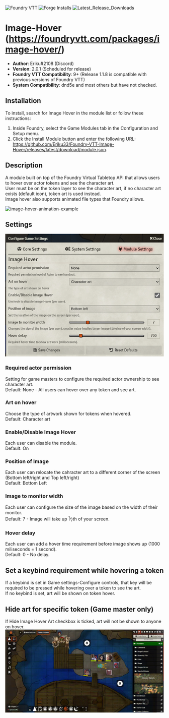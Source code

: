 ![Foundry VTT](https://img.shields.io/badge/Foundry-v0.7.7-informational)
![Forge Installs](https://img.shields.io/badge/dynamic/json?label=Forge%20Installs&query=package.installs&suffix=%25&url=https%3A%2F%2Fforge-vtt.com%2Fapi%2Fbazaar%2Fpackage%2Fimage-hover&colorB=4aa94a)
![Latest_Release_Downloads](https://img.shields.io/badge/dynamic/json?label=Downloads@latest&query=$[0].assets[?(@.name.includes(%27.zip%27))].download_count&url=https%3A%2F%2Fapi.github.com%2Frepos%2FEriku33%2FFoundry-VTT-Image-Hover%2Freleases)
# Image-Hover (https://foundryvtt.com/packages/image-hover/)

* **Author**: Eriku#2108 (Discord)
* **Version**: 2.0.1 (Scheduled for release)
* **Foundry VTT Compatibility**: 9+ (Release 1.1.8 is compatible with previous versions of Foundry VTT)
* **System Compatibility**: dnd5e and most others but have not checked.
## Installation
To install, search for Image Hover in the module list or follow these instructions:

1.  Inside Foundry, select the Game Modules tab in the Configuration and Setup menu.
2.  Click the Install Module button and enter the following URL:<br>https://github.com/Eriku33/Foundry-VTT-Image-Hover/releases/latest/download/module.json.

## Description
A module built on top of the Foundry Virtual Tabletop API that allows users to hover over actor tokens and see the character art.<br>
User must be on the token layer to see the character art, if no character art exists (default icon), token art is used instead.<br>
Image hover also supports animated file types that Foundry allows.  

![image-hover-animation-example](pics/image-hover-v2.0.1-example.gif)

## Settings
![preview](pics/image-hover-v2.0.1-settings.PNG?raw=true)
### Required actor permission
Setting for game masters to configure the required actor ownership to see character art.<br>
Default: None - All users can hover over any token and see art.
### Art on hover
Choose the type of artwork shown for tokens when hovered.<br>
Default: Character art
### Enable/Disable Image Hover
Each user can disable the module.<br>
Default: On
### Position of Image
Each user can relocate the cahracter art to a different corner of the screen (Bottom left/right and Top left/right)<br>
Default: Bottom Left
### Image to monitor width
Each user can configure the size of the image based on the width of their monitor.<br>
Default: 7 - Image will take up <sup>1</sup>&frasl;<sub>7</sub>th of your screen.
### Hover delay 
Each user can add a hover time requirement before image shows up (1000 miliseconds = 1 second).<br>
Default: 0 - No delay.

## Set a keybind requirement while hovering a token
If a keybind is set in Game settings-Configure controls, that key will be required to be pressed while hovering over a token to see the art.<br>
If no keybind is set, art will be shown on token hover.

## Hide art for specific token (Game master only)
If Hide Image Hover Art checkbox is ticked, art will not be shown to anyone on hover.<br>
![image-hover-settings-example](pics/image-hover-token-setting.gif)
